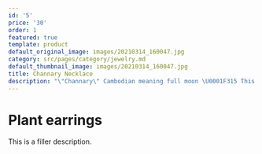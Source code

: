 ```yaml
---
id: '5'
price: '30'
order: 1
featured: true
template: product
default_original_image: images/20210314_160047.jpg
category: src/pages/category/jewelry.md
default_thumbnail_image: images/20210314_160047.jpg
title: Channary Necklace
description: "\"Channary\" Cambodian meaning full moon \U0001F315 This beautiful handcrafted peice made from "
---
```

# Plant earrings

This is a filler description.
